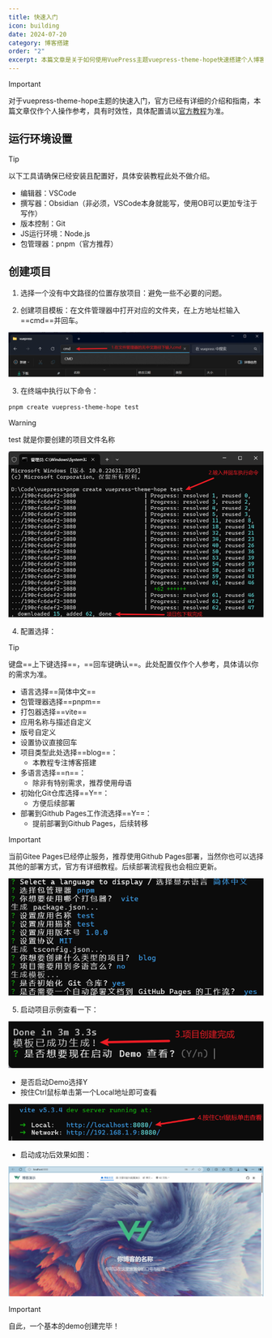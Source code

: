 ```yaml
---
title: 快速入门
icon: building
date: 2024-07-20
category: 博客搭建
order: "2"
excerpt: 本篇文章是关于如何使用VuePress主题vuepress-theme-hope快速搭建个人博客的指南，包括运行环境设置、项目创建、配置选择和启动项目等步骤，并推荐使用Github Pages进行部署。
---
```

> [!important]
> 对于vuepress-theme-hope主题的快速入门，官方已经有详细的介绍和指南，本篇文章仅作个人操作参考，具有时效性，具体配置请以[官方教程](https://theme-hope.vuejs.press/zh/get-started/)为准。

## 运行环境设置

> [!tip]
> 以下工具请确保已经安装且配置好，具体安装教程此处不做介绍。

- 编辑器：VSCode
- 撰写器：Obsidian（非必须，VSCode本身就能写，使用OB可以更加专注于写作）
- 版本控制：Git
- JS运行环境：Node.js
- 包管理器：pnpm（官方推荐）

## 创建项目

1. 选择一个没有中文路径的位置存放项目：避免一些不必要的问题。

2. 创建项目模板：在文件管理器中打开对应的文件夹，在上方地址栏输入==cmd==并回车。

![在对应位置输入cmd并回车](./images/快速入门/1.png)

3. 在终端中执行以下命令：

```bash
pnpm create vuepress-theme-hope test
```

> [!warning]
> test 就是你要创建的项目文件名称

![执行命令](./images/快速入门/2.png)

4. 配置选择：

>[!tip]
>键盘==上下键选择==，==回车键确认==。此处配置仅作个人参考，具体请以你的需求为准。

- 语言选择==简体中文==
- 包管理器选择==pnpm==
- 打包器选择==vite==
- 应用名称与描述自定义
- 版号自定义
- 设置协议直接回车
- 项目类型此处选择==blog==：
	- 本教程专注博客搭建
- 多语言选择==n==：
	- 除非有特别需求，推荐使用母语
- 初始化Git仓库选择==Y==：
	- 方便后续部署
- 部署到Github Pages工作流选择==Y==：
	- 提前部署到Github Pages，后续转移

>[!important]
>当前Gitee Pages已经停止服务，推荐使用Github Pages部署，当然你也可以选择其他的部署方式，官方有详细教程。后续部署流程我也会相应更新。

![配置选择](./images/快速入门/3.png)

5. 启动项目示例查看一下：

![创建成功](./images/快速入门/4.png)

- 是否启动Demo选择Y
- 按住Ctrl鼠标单击第一个Local地址即可查看

![按住Ctrl鼠标单击查看](./images/快速入门/5.png)

- 启动成功后效果如图：

![demo效果展示](./images/快速入门/6.png)

> [!important]
> 自此，一个基本的demo创建完毕！

